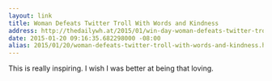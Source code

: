 ```yaml
---
layout: link
title: Woman Defeats Twitter Troll With Words and Kindness
address: http://thedailywh.at/2015/01/win-day-woman-defeats-twitter-troll-words-kindness-mlk-day/
date: 2015-01-20 09:16:35.682298000 -08:00
alias: 2015/01/20/woman-defeats-twitter-troll-with-words-and-kindness.html
---
```


This is really inspiring. I wish I was better at being that loving.
